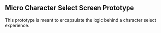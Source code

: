 ## Micro Character Select Screen Prototype
This prototype is meant to encapsulate the logic behind a character select experience.

